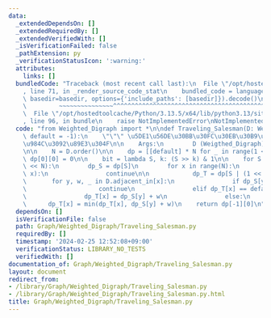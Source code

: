 ```yaml
---
data:
  _extendedDependsOn: []
  _extendedRequiredBy: []
  _extendedVerifiedWith: []
  _isVerificationFailed: false
  _pathExtension: py
  _verificationStatusIcon: ':warning:'
  attributes:
    links: []
  bundledCode: "Traceback (most recent call last):\n  File \"/opt/hostedtoolcache/Python/3.13.5/x64/lib/python3.13/site-packages/onlinejudge_verify/documentation/build.py\"\
    , line 71, in _render_source_code_stat\n    bundled_code = language.bundle(stat.path,\
    \ basedir=basedir, options={'include_paths': [basedir]}).decode()\n          \
    \         ~~~~~~~~~~~~~~~^^^^^^^^^^^^^^^^^^^^^^^^^^^^^^^^^^^^^^^^^^^^^^^^^^^^^^^^^^^^^^^^^^\n\
    \  File \"/opt/hostedtoolcache/Python/3.13.5/x64/lib/python3.13/site-packages/onlinejudge_verify/languages/python.py\"\
    , line 96, in bundle\n    raise NotImplementedError\nNotImplementedError\n"
  code: "from Weighted_Digraph import *\n\ndef Traveling_Salesman(D: Weigthed_Digraph,\
    \ default = -1):\n    \"\"\" \u5DE1\u56DE\u30BB\u30FC\u30EB\u30B9\u30DE\u30F3\u554F\
    \u984C\u3092\u89E3\u304F\n\n    Args:\n        D (Weigthed_Digraph)\n    \"\"\"\
    \n\n    N = D.order()\n\n    dp = [[default] * N for _ in range(1 << N)]\n   \
    \ dp[0][0] = 0\n\n    bit = lambda S, k: (S >> k) & 1\n\n    for S in range(1\
    \ << N):\n        dp_S = dp[S]\n        for x in range(N):\n            if bit(S,\
    \ x):\n                continue\n\n            dp_T = dp[S | (1 << x)]\n     \
    \       for y, w, _ in D.adjacent_in[x]:\n                if dp_S[y] == default:\n\
    \                    continue\n                elif dp_T[x] == default:\n    \
    \                dp_T[x] = dp_S[y] + w\n                else:\n              \
    \      dp_T[x] = min(dp_T[x], dp_S[y] + w)\n    return dp[-1][0]\n"
  dependsOn: []
  isVerificationFile: false
  path: Graph/Weighted_Digraph/Traveling_Salesman.py
  requiredBy: []
  timestamp: '2024-02-25 12:52:08+09:00'
  verificationStatus: LIBRARY_NO_TESTS
  verifiedWith: []
documentation_of: Graph/Weighted_Digraph/Traveling_Salesman.py
layout: document
redirect_from:
- /library/Graph/Weighted_Digraph/Traveling_Salesman.py
- /library/Graph/Weighted_Digraph/Traveling_Salesman.py.html
title: Graph/Weighted_Digraph/Traveling_Salesman.py
---
```


